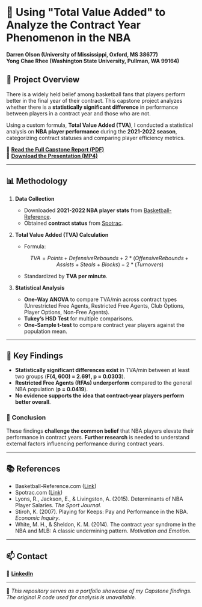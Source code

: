 # 🏀 Using "Total Value Added" to Analyze the Contract Year Phenomenon in the NBA

**Darren Olson (University of Mississippi, Oxford, MS 38677)**  
**Yong Chae Rhee (Washington State University, Pullman, WA 99164)**  

## 📖 Project Overview
There is a widely held belief among basketball fans that players perform better in the final year of their contract. This capstone project analyzes whether there is a **statistically significant difference** in performance between players in a contract year and those who are not.  

Using a custom formula, **Total Value Added (TVA)**, I conducted a statistical analysis on **NBA player performance** during the **2021-2022 season**, categorizing contract statuses and comparing player efficiency metrics.

📄 **[Read the Full Capstone Report (PDF)](./CapstoneFinal_DarrenOlson.pdf)**  
🎥 **[Download the Presentation (MP4)](./DarrenOlson_Capstone.mp4)**  

---

## 📊 Methodology
1. **Data Collection**  
   - Downloaded **2021-2022 NBA player stats** from [Basketball-Reference](https://www.basketball-reference.com/).
   - Obtained **contract status** from [Spotrac](https://www.spotrac.com/nba/free-agents/2022/).

2. **Total Value Added (TVA) Calculation**  
   - Formula:  
     ```math
     TVA = Points + Defensive Rebounds + 2*(Offensive Rebounds + Assists + Steals + Blocks) - 2*(Turnovers)
     ```
   - Standardized by **TVA per minute**.

3. **Statistical Analysis**  
   - **One-Way ANOVA** to compare TVA/min across contract types (Unrestricted Free Agents, Restricted Free Agents, Club Options, Player Options, Non-Free Agents).  
   - **Tukey’s HSD Test** for multiple comparisons.  
   - **One-Sample t-test** to compare contract year players against the population mean.

---

## 📌 Key Findings
- **Statistically significant differences exist** in TVA/min between at least two groups (**F(4, 600) = 2.691, p = 0.0303**).  
- **Restricted Free Agents (RFAs) underperform** compared to the general NBA population (**p = 0.0419**).  
- **No evidence supports the idea that contract-year players perform better overall**.

### 🔎 **Conclusion**
These findings **challenge the common belief** that NBA players elevate their performance in contract years. **Further research** is needed to understand external factors influencing performance during contract years.

---

## 📚 References
- Basketball-Reference.com ([Link](https://www.basketball-reference.com/))
- Spotrac.com ([Link](https://www.spotrac.com/nba/free-agents/2022/))
- Lyons, R., Jackson, E., & Livingston, A. (2015). Determinants of NBA Player Salaries. *The Sport Journal*.
- Stiroh, K. (2007). Playing for Keeps: Pay and Performance in the NBA. *Economic Inquiry*.
- White, M. H., & Sheldon, K. M. (2014). The contract year syndrome in the NBA and MLB: A classic undermining pattern. *Motivation and Emotion*.

---

## 📫 Contact
💼 **[LinkedIn](https://www.linkedin.com/in/darrenjolson/)**  

---
📝 *This repository serves as a portfolio showcase of my Capstone findings. The original R code used for analysis is unavailable.*  
